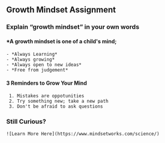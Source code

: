 ## Growth Mindset Assignment

### Explain “growth mindset” in your own words
#### *A growth mindset is one of a child's mind; 
    - *Always Learning*
    - *Always growing*
    - *Always open to new ideas*
    - *Free from judgement*

#### 3 Reminders to Grow Your Mind
     1. Mistakes are oppotunities
     2. Try something new; take a new path
     3. Don't be afraid to ask questions

### Still Curious?
    ![Learn More Here](https://www.mindsetworks.com/science/)
